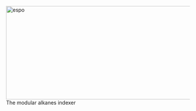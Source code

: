 
<img width="1028" height="256" alt="espo" src="https://github.com/user-attachments/assets/e630d479-1c2d-4ed4-86bd-d3d902de6d07" />
The modular alkanes indexer
